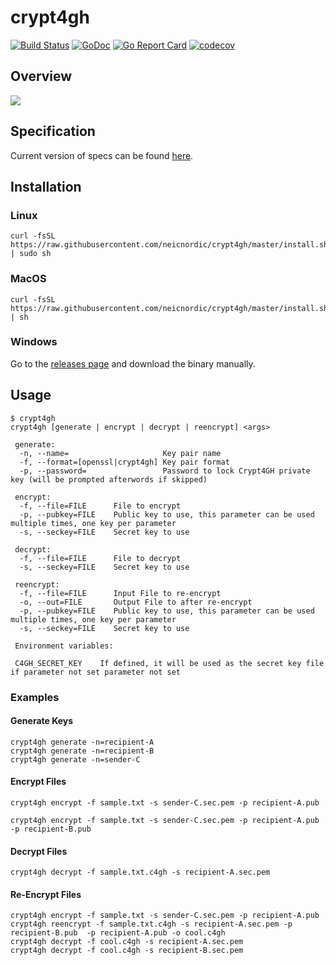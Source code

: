 # crypt4gh
[![Build Status](https://github.com/neicnordic/crypt4gh/workflows/Go/badge.svg)](https://github.com/neicnordic/crypt4gh/actions)
[![GoDoc](https://godoc.org/github.com/neicnordic/crypt4gh?status.svg)](https://pkg.go.dev/github.com/neicnordic/crypt4gh?tab=subdirectories)
[![Go Report Card](https://goreportcard.com/badge/github.com/neicnordic/crypt4gh)](https://goreportcard.com/report/github.com/neicnordic/crypt4gh)
[![codecov](https://codecov.io/gh/neicnordic/crypt4gh/branch/master/graph/badge.svg)](https://codecov.io/gh/neicnordic/crypt4gh)

## Overview
![](https://www.ga4gh.org/wp-content/uploads/Crypt4GH_comic.png)

## Specification
Current version of specs can be found [here](http://samtools.github.io/hts-specs/crypt4gh.pdf).

## Installation

### Linux
```
curl -fsSL https://raw.githubusercontent.com/neicnordic/crypt4gh/master/install.sh | sudo sh
```

### MacOS
```
curl -fsSL https://raw.githubusercontent.com/neicnordic/crypt4gh/master/install.sh | sh
```

### Windows
Go to the [releases page](https://github.com/neicnordic/crypt4gh/releases) and download the binary manually.

## Usage
```
$ crypt4gh
crypt4gh [generate | encrypt | decrypt | reencrypt] <args>

 generate:
  -n, --name=                     Key pair name
  -f, --format=[openssl|crypt4gh] Key pair format
  -p, --password=                 Password to lock Crypt4GH private key (will be prompted afterwords if skipped)

 encrypt:
  -f, --file=FILE      File to encrypt
  -p, --pubkey=FILE    Public key to use, this parameter can be used multiple times, one key per parameter
  -s, --seckey=FILE    Secret key to use

 decrypt:
  -f, --file=FILE      File to decrypt
  -s, --seckey=FILE    Secret key to use

 reencrypt:
  -f, --file=FILE      Input File to re-encrypt
  -o, --out=FILE       Output File to after re-encrypt
  -p, --pubkey=FILE    Public key to use, this parameter can be used multiple times, one key per parameter
  -s, --seckey=FILE    Secret key to use

 Environment variables:

 C4GH_SECRET_KEY	If defined, it will be used as the secret key file if parameter not set parameter not set
```

### Examples

#### Generate Keys
```
crypt4gh generate -n=recipient-A
crypt4gh generate -n=recipient-B
crypt4gh generate -n=sender-C
```

#### Encrypt Files

```
crypt4gh encrypt -f sample.txt -s sender-C.sec.pem -p recipient-A.pub
```

```
crypt4gh encrypt -f sample.txt -s sender-C.sec.pem -p recipient-A.pub -p recipient-B.pub
```
#### Decrypt Files

```
crypt4gh decrypt -f sample.txt.c4gh -s recipient-A.sec.pem
```

#### Re-Encrypt Files
```
crypt4gh encrypt -f sample.txt -s sender-C.sec.pem -p recipient-A.pub
crypt4gh reencrypt -f sample.txt.c4gh -s recipient-A.sec.pem -p recipient-B.pub  -p recipient-A.pub -o cool.c4gh
crypt4gh decrypt -f cool.c4gh -s recipient-A.sec.pem
crypt4gh decrypt -f cool.c4gh -s recipient-B.sec.pem

```
